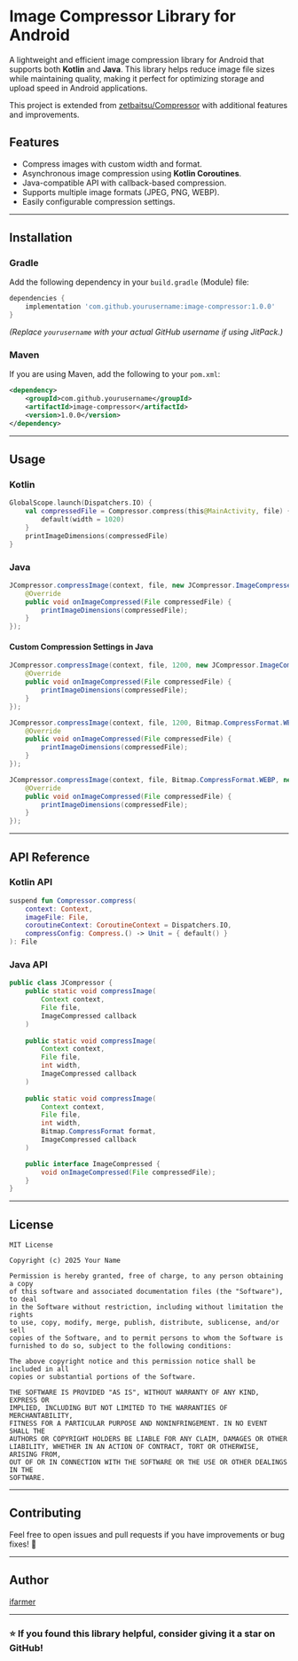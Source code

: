 # Image Compressor Library for Android

A lightweight and efficient image compression library for Android that supports both **Kotlin** and **Java**. This library helps reduce image file sizes while maintaining quality, making it perfect for optimizing storage and upload speed in Android applications.

This project is extended from [zetbaitsu/Compressor](https://github.com/zetbaitsu/Compressor) with additional features and improvements.

## Features
- Compress images with custom width and format.
- Asynchronous image compression using **Kotlin Coroutines**.
- Java-compatible API with callback-based compression.
- Supports multiple image formats (JPEG, PNG, WEBP).
- Easily configurable compression settings.

---

## Installation

### Gradle
Add the following dependency in your `build.gradle` (Module) file:

```gradle
dependencies {
    implementation 'com.github.yourusername:image-compressor:1.0.0'
}
```

*(Replace `yourusername` with your actual GitHub username if using JitPack.)*

### Maven
If you are using Maven, add the following to your `pom.xml`:

```xml
<dependency>
    <groupId>com.github.yourusername</groupId>
    <artifactId>image-compressor</artifactId>
    <version>1.0.0</version>
</dependency>
```

---

## Usage

### **Kotlin**
```kotlin
GlobalScope.launch(Dispatchers.IO) {
    val compressedFile = Compressor.compress(this@MainActivity, file) {
        default(width = 1020)
    }
    printImageDimensions(compressedFile)
}
```

### **Java**
```java
JCompressor.compressImage(context, file, new JCompressor.ImageCompressed() {
    @Override
    public void onImageCompressed(File compressedFile) {
        printImageDimensions(compressedFile);
    }
});
```

#### **Custom Compression Settings in Java**
```java
JCompressor.compressImage(context, file, 1200, new JCompressor.ImageCompressed() {
    @Override
    public void onImageCompressed(File compressedFile) {
        printImageDimensions(compressedFile);
    }
});

JCompressor.compressImage(context, file, 1200, Bitmap.CompressFormat.WEBP, new JCompressor.ImageCompressed() {
    @Override
    public void onImageCompressed(File compressedFile) {
        printImageDimensions(compressedFile);
    }
});

JCompressor.compressImage(context, file, Bitmap.CompressFormat.WEBP, new JCompressor.ImageCompressed() {
    @Override
    public void onImageCompressed(File compressedFile) {
        printImageDimensions(compressedFile);
    }
});
```

---

## API Reference

### **Kotlin API**
```kotlin
suspend fun Compressor.compress(
    context: Context,
    imageFile: File,
    coroutineContext: CoroutineContext = Dispatchers.IO,
    compressConfig: Compress.() -> Unit = { default() }
): File
```

### **Java API**
```java
public class JCompressor {
    public static void compressImage(
        Context context,
        File file,
        ImageCompressed callback
    )
    
    public static void compressImage(
        Context context,
        File file,
        int width,
        ImageCompressed callback
    )
    
    public static void compressImage(
        Context context,
        File file,
        int width,
        Bitmap.CompressFormat format,
        ImageCompressed callback
    )

    public interface ImageCompressed {
        void onImageCompressed(File compressedFile);
    }
}
```

---

## License

```
MIT License

Copyright (c) 2025 Your Name

Permission is hereby granted, free of charge, to any person obtaining a copy
of this software and associated documentation files (the "Software"), to deal
in the Software without restriction, including without limitation the rights
to use, copy, modify, merge, publish, distribute, sublicense, and/or sell
copies of the Software, and to permit persons to whom the Software is
furnished to do so, subject to the following conditions:

The above copyright notice and this permission notice shall be included in all
copies or substantial portions of the Software.

THE SOFTWARE IS PROVIDED "AS IS", WITHOUT WARRANTY OF ANY KIND, EXPRESS OR
IMPLIED, INCLUDING BUT NOT LIMITED TO THE WARRANTIES OF MERCHANTABILITY,
FITNESS FOR A PARTICULAR PURPOSE AND NONINFRINGEMENT. IN NO EVENT SHALL THE
AUTHORS OR COPYRIGHT HOLDERS BE LIABLE FOR ANY CLAIM, DAMAGES OR OTHER
LIABILITY, WHETHER IN AN ACTION OF CONTRACT, TORT OR OTHERWISE, ARISING FROM,
OUT OF OR IN CONNECTION WITH THE SOFTWARE OR THE USE OR OTHER DEALINGS IN THE
SOFTWARE.
```

---

## Contributing

Feel free to open issues and pull requests if you have improvements or bug fixes! 🙌

---

## Author
[ifarmer](https://github.com/iFarmer-softs)

---

### ⭐ If you found this library helpful, consider giving it a star on GitHub!

